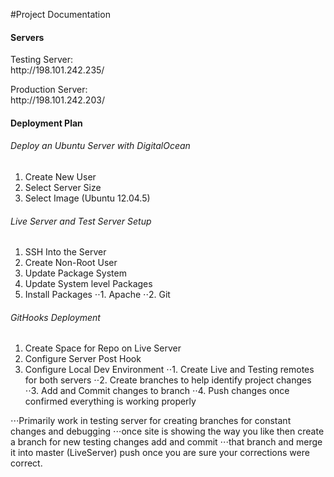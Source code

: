 #Project Documentation

#### Servers

<dl>
  <dt>Testing Server: </dt>
  <dt>http://198.101.242.235/</dt>
</dl>  

<dl>
  <dt>Production Server: </dt>
  <dt>http://198.101.242.203/</dt>
</dl>

#### Deployment Plan

###### Deploy an Ubuntu Server with DigitalOcean
1. Create New User
2. Select Server Size
3. Select Image (Ubuntu 12.04.5)


###### Live Server and Test Server Setup
1. SSH Into the Server 
2. Create Non-Root User
3. Update Package System
4. Update System level Packages
5. Install Packages
⋅⋅1. Apache
⋅⋅2. Git 


###### GitHooks Deployment
1. Create Space for Repo on Live Server 
2. Configure Server Post Hook 
3. Configure Local Dev Environment 
⋅⋅1. Create Live and Testing remotes for both servers
⋅⋅2. Create branches to help identify project changes
⋅⋅3. Add and Commit changes to branch
⋅⋅4. Push changes once confirmed everything is working properly


⋅⋅⋅Primarily work in testing server for creating branches for constant changes and debugging
⋅⋅⋅once site is showing the way you like then create a branch for new testing changes add and commit
⋅⋅⋅that branch and merge it into master (LiveServer) push once you are sure your corrections were correct.